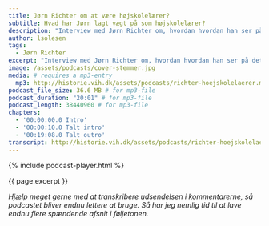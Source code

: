 ```yaml
---
title: Jørn Richter om at være højskolelærer?
subtitle: Hvad har Jørn lagt vægt på som højskolelærer?
description: "Interview med Jørn Richter om, hvordan hvordan han ser på det at være højskolelærer."
author: lsolesen
tags:
  - Jørn Richter
excerpt: "Interview med Jørn Richter om, hvordan hvordan han ser på det at være højskolelærer."
image: /assets/podcasts/cover-stemmer.jpg
media: # requires a mp3-entry
  mp3: http://historie.vih.dk/assets/podcasts/richter-hoejskolelaerer.mp3
podcast_file_size: 36.6 MB # for mp3-file
podcast_duration: "20:01" # for mp3-file
podcast_length: 38440960 # for mp3-file
chapters:
  - '00:00:00.0 Intro'
  - '00:00:10.0 Talt intro'
  - '00:19:08.0 Talt outro'
transcript: http://historie.vih.dk/assets/podcasts/richter-hoejskolelaerer.txt
---
```


{% include podcast-player.html %}

{{ page.excerpt }}

_Hjælp meget gerne med at transkribere udsendelsen i kommentarerne, så podcastet bliver endnu lettere at bruge. Så har jeg nemlig tid til at lave endnu flere spændende afsnit i føljetonen._
